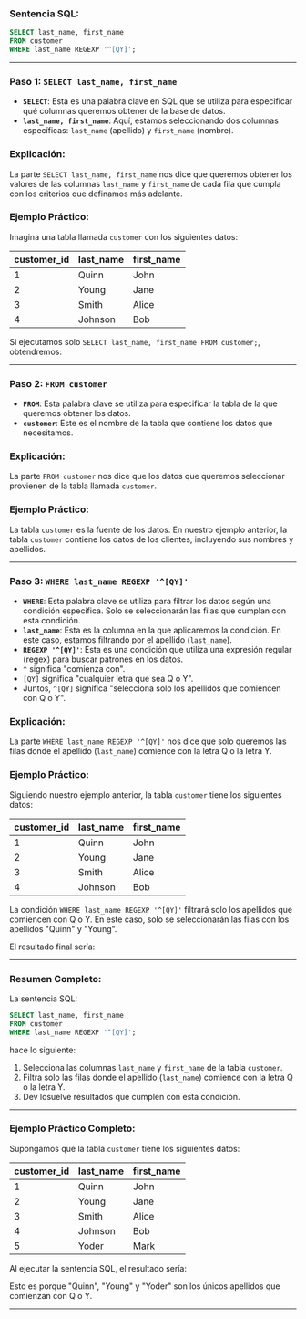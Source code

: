 ### Sentencia SQL:

```sql
SELECT last_name, first_name
FROM customer
WHERE last_name REGEXP '^[QY]';
```

---

### Paso 1: `SELECT last_name, first_name`

- **`SELECT`**: Esta es una palabra clave en SQL que se utiliza para especificar qué columnas queremos obtener de la base de datos.
- **`last_name, first_name`**: Aquí, estamos seleccionando dos columnas específicas: `last_name` (apellido) y `first_name` (nombre).

### Explicación:

La parte `SELECT last_name, first_name` nos dice que queremos obtener los valores de las columnas `last_name` y `first_name` de cada fila que cumpla con los criterios que definamos más adelante.

### Ejemplo Práctico:

Imagina una tabla llamada `customer` con los siguientes datos:

| customer_id | last_name | first_name |
| --- | --- | --- |
| 1 | Quinn | John |
| 2 | Young | Jane |
| 3 | Smith | Alice |
| 4 | Johnson | Bob |

Si ejecutamos solo `SELECT last_name, first_name FROM customer;`, obtendremos:

---

### Paso 2: `FROM customer`

- **`FROM`**: Esta palabra clave se utiliza para especificar la tabla de la que queremos obtener los datos.
- **`customer`**: Este es el nombre de la tabla que contiene los datos que necesitamos.

### Explicación:

La parte `FROM customer` nos dice que los datos que queremos seleccionar provienen de la tabla llamada `customer`.

### Ejemplo Práctico:

La tabla `customer` es la fuente de los datos. En nuestro ejemplo anterior, la tabla `customer` contiene los datos de los clientes, incluyendo sus nombres y apellidos.

---

### Paso 3: `WHERE last_name REGEXP '^[QY]'`

- **`WHERE`**: Esta palabra clave se utiliza para filtrar los datos según una condición específica. Solo se seleccionarán las filas que cumplan con esta condición.
- **`last_name`**: Esta es la columna en la que aplicaremos la condición. En este caso, estamos filtrando por el apellido (`last_name`).
- **`REGEXP '^[QY]'`**: Esta es una condición que utiliza una expresión regular (regex) para buscar patrones en los datos.
- `^` significa "comienza con".
- `[QY]` significa "cualquier letra que sea Q o Y".
- Juntos, `^[QY]` significa "selecciona solo los apellidos que comiencen con Q o Y".

### Explicación:

La parte `WHERE last_name REGEXP '^[QY]'` nos dice que solo queremos las filas donde el apellido (`last_name`) comience con la letra Q o la letra Y.

### Ejemplo Práctico:

Siguiendo nuestro ejemplo anterior, la tabla `customer` tiene los siguientes datos:

| customer_id | last_name | first_name |
| --- | --- | --- |
| 1 | Quinn | John |
| 2 | Young | Jane |
| 3 | Smith | Alice |
| 4 | Johnson | Bob |

La condición `WHERE last_name REGEXP '^[QY]'` filtrará solo los apellidos que comiencen con Q o Y. En este caso, solo se seleccionarán las filas con los apellidos "Quinn" y "Young".

El resultado final sería:

---

### Resumen Completo:

La sentencia SQL:

```sql
SELECT last_name, first_name
FROM customer
WHERE last_name REGEXP '^[QY]';
```

hace lo siguiente:

1. Selecciona las columnas `last_name` y `first_name` de la tabla `customer`.
2. Filtra solo las filas donde el apellido (`last_name`) comience con la letra Q o la letra Y.
3. Dev losuelve resultados que cumplen con esta condición.

---

### Ejemplo Práctico Completo:

Supongamos que la tabla `customer` tiene los siguientes datos:

| customer_id | last_name | first_name |
| --- | --- | --- |
| 1 | Quinn | John |
| 2 | Young | Jane |
| 3 | Smith | Alice |
| 4 | Johnson | Bob |
| 5 | Yoder | Mark |

Al ejecutar la sentencia SQL, el resultado sería:

Esto es porque "Quinn", "Young" y "Yoder" son los únicos apellidos que comienzan con Q o Y.

---